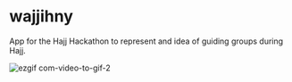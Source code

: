 # wajjihny

App for the Hajj Hackathon to represent and idea of guiding groups during Hajj.


![ezgif com-video-to-gif-2](https://user-images.githubusercontent.com/16857085/60380802-2cbc9e80-9a54-11e9-9f62-0c2e8beb1d81.gif)
